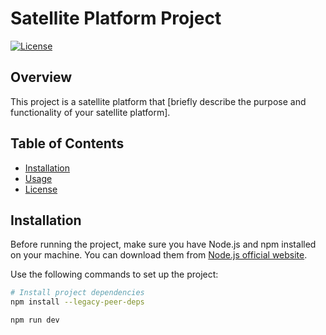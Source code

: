 # Satellite Platform Project

[![License](https://img.shields.io/badge/license-MIT-blue.svg)](LICENSE)

## Overview

This project is a satellite platform that [briefly describe the purpose and functionality of your satellite platform].

## Table of Contents

- [Installation](#installation)
- [Usage](#usage)
- [License](#license)

## Installation

Before running the project, make sure you have Node.js and npm installed on your machine. You can download them from [Node.js official website](https://nodejs.org/).

Use the following commands to set up the project:

```bash
# Install project dependencies
npm install --legacy-peer-deps

npm run dev